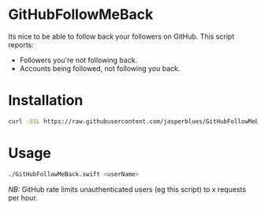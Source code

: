 # GitHubFollowMeBack

Its nice to be able to follow back your followers on GitHub. This script reports: 

- Followers you're not following back. 
- Accounts being followed, not following you back. 

# Installation

```sh
curl -SSL https://raw.githubusercontent.com/jasperblues/GitHubFollowMeBack/master/GitHubFollowMeBack.swift > GitHubFollowMeBack.swift && chmod +x ./GitHubFollowMeBack.swift
```

# Usage
```sh
./GitHubFollowMeBack.swift <userName>
```

*NB:* GitHub rate limits unauthenticated users (eg this script) to x requests per hour. 


